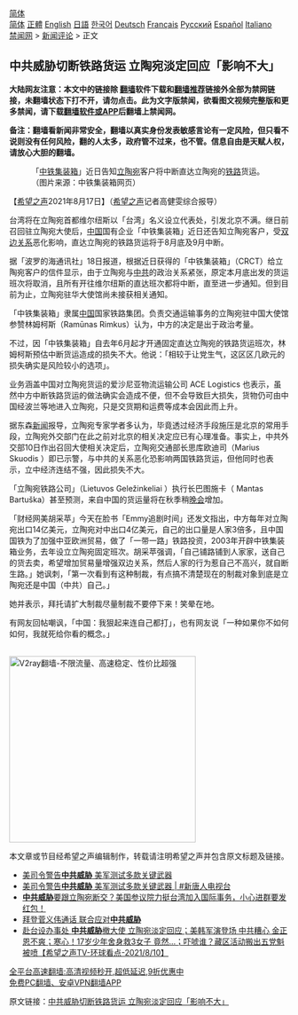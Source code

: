  <!-- 面包屑导航 --> <div class="breadcrumb"><!-- GTranslate: https://gtranslate.io/ -->  <div class="switcher notranslate">  <div class="selected">  <a href="#" onclick="return false;"> 简体</a>  </div>  <div class="option">  <a href="https://www.bannedbook.org" onclick="doGTranslate('zh-CN|zh-CN');jQuery('div.switcher div.selected a').html(jQuery(this).html());return false;" title="简体中文" class="nturl selected"> 简体</a>  <a href="https://www.bannedbook.org/zh-tw/" onclick="doGTranslate('zh-CN|zh-TW');jQuery('div.switcher div.selected a').html(jQuery(this).html());return false;" title="繁體中文" class="nturl"> 正體</a>  <a href="https://www.bannedbook.org/en/" onclick="doGTranslate('zh-CN|en');jQuery('div.switcher div.selected a').html(jQuery(this).html());return false;" title="English" class="nturl"> English</a>  <a href="https://www.bannedbook.org/ja/" onclick="doGTranslate('zh-CN|ja');jQuery('div.switcher div.selected a').html(jQuery(this).html());return false;" title="日本語" class="nturl"> 日語</a>  <a href="https://www.bannedbook.org/ko/" onclick="doGTranslate('zh-CN|ko');jQuery('div.switcher div.selected a').html(jQuery(this).html());return false;" title="한국어" class="nturl"> 한국어</a>  <a href="https://www.bannedbook.org/de/" onclick="doGTranslate('zh-CN|de');jQuery('div.switcher div.selected a').html(jQuery(this).html());return false;" title="Deutsch" class="nturl"> Deutsch</a>  <a href="https://www.bannedbook.org/fr/" onclick="doGTranslate('zh-CN|fr');jQuery('div.switcher div.selected a').html(jQuery(this).html());return false;" title="Français" class="nturl"> Français</a>  <a href="https://www.bannedbook.org/ru/" onclick="doGTranslate('zh-CN|ru');jQuery('div.switcher div.selected a').html(jQuery(this).html());return false;" title="Русский" class="nturl"> Русский</a>  <a href="https://www.bannedbook.org/es/" onclick="doGTranslate('zh-CN|es');jQuery('div.switcher div.selected a').html(jQuery(this).html());return false;" title="Español" class="nturl"> Español</a>  <a href="https://www.bannedbook.org/it/" onclick="doGTranslate('zh-CN|it');jQuery('div.switcher div.selected a').html(jQuery(this).html());return false;" title="Italiano" class="nturl"> Italiano</a>  </div>  </div>      <div class='breadcrumb-sub'><!-- Breadcrumb NavXT 6.3.0 --> <a href="https://www.bannedbook.org/" class="home">禁闻网</a> &gt; <a href="https://www.bannedbook.org/bnews/comments/" class="category">新闻评论</a> &gt; 正文</div></div><h2>中共威胁切断铁路货运 立陶宛淡定回应「影响不大」</h2> <p class="notice"><b>大陆网友注意：本文中的链接除 <a href="https://github.com/bannedbook/fanqiang" >翻墙</a>软件下载和<a href="https://github.com/killgcd/justmysocks/blob/master/README.md">翻墙推荐</a>链接外全部为禁网链接，未翻墙状态下打不开，请勿点击。此为文字版禁闻，欲看图文视频完整版和更多禁闻，请下载<a href="https://github.com/bannedbook/fanqiang">翻墙软件或APP</a>后翻墙上禁闻网。</p><p>备注：翻墙看新闻非常安全，翻墙以真实身份发表敏感言论有一定风险，但只看不说则没有任何风险，翻的人太多，政府管不过来，也不管。信息自由是天赋人权，请放心大胆的翻墙。</b></p>  <div class="entry"> <figure> <p><figcaption>「<a href="https://www.bannedbook.org/bnews/tag/%E4%B8%AD%E9%93%81/" class="st_tag internal_tag" rel="tag" title="标签 中铁 下的日志">中铁</a><a href="https://www.bannedbook.org/bnews/tag/%E9%9B%86%E8%A3%85%E7%AE%B1/" class="st_tag internal_tag" rel="tag" title="标签 集装箱 下的日志">集装箱</a>」近日告知<a href="https://www.bannedbook.org/bnews/tag/%e7%ab%8b%e9%99%b6%e5%ae%9b/" class="st_tag internal_tag" rel="tag" title="标签 立陶宛 下的日志">立陶宛</a>客户将中断直达立陶宛的<a href="https://www.bannedbook.org/bnews/tag/%e9%93%81%e8%b7%af/" class="st_tag internal_tag" rel="tag" title="标签 铁路 下的日志">铁路</a>货运。（图片来源：中铁集装箱网页）</figcaption></figure> <p>【<span class='wp_keywordlink_affiliate'><a href="https://www.soundofhope.org" title="希望之声" target="_blank">希望之声</a></span>2021年8月17日】（<a href="https://www.bannedbook.org/bnews/tag/%e5%b8%8c%e6%9c%9b%e4%b9%8b%e5%a3%b0/" class="st_tag internal_tag" rel="tag" title="标签 希望之声 下的日志">希望之声</a>记者高健雯综合报导）</p> <p>台湾将在立陶宛首都维尔纽斯以「台湾」名义设立代表处，引发北京不满。继日前召回驻立陶宛大使后，<span class='wp_keywordlink_affiliate'><a href="https://www.bannedbook.org/" title="中国" target="_blank">中国</a></span>国有企业「中铁集装箱」近日还告知立陶宛客户，受<a href="https://www.bannedbook.org/bnews/tag/%E5%8F%8C%E8%BE%B9%E5%85%B3%E7%B3%BB/" class="st_tag internal_tag" rel="tag" title="标签 双边关系 下的日志">双边关系</a>恶化影响，直达立陶宛的铁路货运将于8月底及9月中断。</p> <p>据「波罗的海通讯社」18日报道，根据近日获得的「中铁集装箱」（CRCT）给立陶宛客户的信件显示，由于立陶宛与<a href="https://www.bannedbook.org/bnews/tag/%e4%b8%ad%e5%85%b1/" class="st_tag internal_tag" rel="tag" title="标签 中共 下的日志">中共</a>的政治关系紧张，原定本月底出发的货运班次将取消，且所有开往维尔纽斯的直达班次都将中断，直至进一步通知。但到目前为止，立陶宛驻华大使馆尚未接获相关通知。</p>  <p>「中铁集装箱」隶属<a href="https://www.bannedbook.org/bnews/tag/%E4%B8%AD%E5%9B%BD/" class="st_tag internal_tag" rel="tag" title="标签 中国 下的日志">中国</a>国家铁路集团。负责交通运输事务的立陶宛驻中国大使馆参赞林姆柯斯（Ramūnas Rimkus）认为，中方的决定是出于政治考量。</p> <p>不过，因「中铁集装箱」自去年6月起才开通固定直达立陶宛的铁路货运班次，林姆柯斯预估中断货运造成的损失不大。他说：「相较于让党生气，这区区几欧元的损失确实是风险较小的选项」。</p> <p>业务涵盖中国对立陶宛货运的爱沙尼亚物流运输公司 ACE Logistics 也表示，虽然中方中断铁路货运的做法确实会造成不便，但不会导致巨大损失，货物仍可由中国经波兰等地进入立陶宛，只是交货期和运费等成本会因此而上升。</p>  <p>据东森<span class='wp_keywordlink_affiliate'><a href="https://www.bannedbook.org/" title="新闻">新闻</a></span>报导，立陶宛专家学者多认为，毕竟透过经济手段施压是北京的常用手段，立陶宛外交部门在此之前对北京的相关决定应已有心理准备。事实上，中共外交部10日作出召回大使相关决定后，立陶宛交通部长思库欧迪司（Marius Skuodis ）即已示警，与中共的关系恶化恐影响两国铁路货运，但他同时也表示，立中经济连结不强，因此损失不大。</p> <p>「立陶宛铁路公司」（Lietuvos Geležinkeliai ）执行长巴图施卡（ Mantas Bartuška）甚至预测，来自中国的货运量将在秋季稍<span class='wp_keywordlink_affiliate'><a href="https://zh-cn.shenyunperformingarts.org/" title="晚会" target="_blank">晚会</a></span>增加。</p> <p>「财经网美胡采苹」今天在脸书「Emmy追剧时间」还发文指出，中方每年对立陶宛出口14亿美元，立陶宛对中出口4亿美元，自己的出口量是人家3倍多，且中国国铁为了加强中亚欧洲贸易，做了「一带一路」铁路投资，2003年开辟中铁集装箱业务，去年设立立陶宛固定班次。胡采苹强调，「自己铺路铺到人家家，送自己的货去卖，希望增加贸易量增强双边关系，然后人家的行为惹自己不高兴，就自断生路。」她讽刺，「第一次看到有这种制裁，有点搞不清楚现在的制裁对象到底是立陶宛还是中国（中共）自己。」</p>  <p>她并表示，拜托请扩大制裁尽量制裁不要停下来！笑晕在地。</p> <p>有网友回帖嘲讽，「中国：我狠起来连自己都打」，也有网友说「一种如果你不如何如何，我就死给你看的概念。」</p> <p><br/><a href="https://github.com/bannedbook/fanqiang/wiki/V2ray%E6%9C%BA%E5%9C%BA"><img src="https://raw.githubusercontent.com/bannedbook/fanqiang/master/v2ss/images/v2free.jpg" width="336" alt="V2ray翻墙-不限流量、高速稳定、性价比超强"></a><br/></p>  <p>本文章或节目经希望之声编辑制作，转载请注明希望之声并包含原文标题及链接。 </p> <ul class='op-related-articles' title='相关阅读'> <li><a href='https://www.bannedbook.org/bnews/taiwannews/20210815/1606504.html' target='_blank'>美司令警告<b>中共威胁</b> 美军测试多款关键武器</a></li> <li><a href='https://www.bannedbook.org/bnews/bannedvideo/20210814/1606256.html' target='_blank'>美司令警告<b>中共威胁</b> 美军测试多款关键武器 | #新唐人电视台</a></li> <li><a href='https://www.bannedbook.org/bnews/bannedvideo/20210811/1604539.html' target='_blank'><b>中共威胁</b>要跟立陶宛断交？美国参议院力挺台湾加入国际事务，小心进群要发红包！</a></li> <li><a href='https://www.bannedbook.org/bnews/bannedvideo/20210811/1604457.html' target='_blank'>拜登菅义伟通话 联合应对<b>中共威胁</b></a></li> <li><a href='https://www.bannedbook.org/bnews/comments/20210811/1604032.html' target='_blank'>赴台设办事处 <b>中共威胁</b>撤大使 立陶宛淡定回应；美韩军演登场 中共糟心 金正恩不爽；寒心！17岁少年舍身救3女子 竟然…；吓唬谁？藏区活动搬出五党魁被喷【希望之声TV-环球看点-2021/8/10】</a></li> </ul> <p class="texttj"> <a href="https://github.com/bannedbook/fanqiang/wiki/V2ray%E6%9C%BA%E5%9C%BA" target="_blank">全平台高速翻墙:高清视频秒开,超低延迟,9折优惠中</a><br/> <a href="https://github.com/bannedbook/fanqiang/wiki/%E7%A6%81%E9%97%BB%E7%BD%91%E5%AE%89%E5%8D%93%E7%BF%BB%E5%A2%99%E6%96%B0%E9%97%BBAPP" target="_blank">免费PC翻墙、安卓VPN翻墙APP</a></p><p>原文链接：<a class="src_link"  href="https://www.soundofhope.org/post/536447" target="_blank">中共威胁切断铁路货运 立陶宛淡定回应「影响不大」</a></p><a name='sharetosocial'></a>  <div style="margin-bottom:5px;padding-bottom:5px;clear:both"> <div id="archive-pix-1" class="banner-ads"> <!-- AuctionX Display platform tag START --> <div id="26318x728x90x621x_ADSLOT2" clicktrack="%%CLICK_URL_ESC%%"></div> <!-- AuctionX Display platform tag END --> </div> <div id="archive-pix-2" class="banner-ads"> <!-- AuctionX Display platform tag START --> <div id="26315x300x250x621x_ADSLOT2" clicktrack="%%CLICK_URL_ESC%%"></div> <!-- AuctionX Display platform tag END --> </div> </div>  <div id="archive-pix-1" class="banner-ads"> <!-- AuctionX Display platform tag START --> <div id="26318x728x90x621x_ADSLOT3" clicktrack="%%CLICK_URL_ESC%%"></div> <!-- AuctionX Display platform tag END --> </div> </div><!--END ENTRY--> 